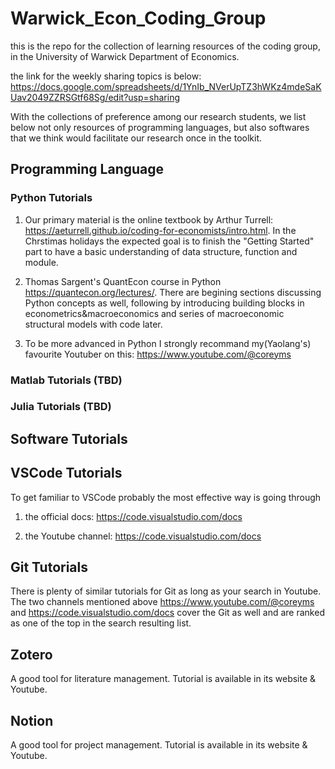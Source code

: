 # Warwick_Econ_Coding_Group
this is the repo for the collection of learning resources of the coding group, in the University of Warwick Department of Economics.

the link for the weekly sharing topics is below:
https://docs.google.com/spreadsheets/d/1YnIb_NVerUpTZ3hWKz4mdeSaKUav2049ZZRSGtf68Sg/edit?usp=sharing

With the collections of preference among our research students, we list below not only resources of programming languages, but also softwares that we think would facilitate our research once in the toolkit.

## Programming Language

### Python Tutorials

1. Our primary material is the online textbook by Arthur Turrell: https://aeturrell.github.io/coding-for-economists/intro.html. In the Chrstimas holidays the expected goal is to finish the "Getting Started" part to have a basic understanding of data structure, function and module.

2. Thomas Sargent's QuantEcon course in Python https://quantecon.org/lectures/. There are begining sections discussing Python concepts as well, following by introducing building blocks in econometrics&macroeconomics and series of macroeconomic structural models with code later.

3. To be more advanced in Python I strongly recommand my(Yaolang's) favourite Youtuber on this: https://www.youtube.com/@coreyms

### Matlab Tutorials (TBD)

### Julia Tutorials (TBD)

## Software Tutorials

## VSCode Tutorials

To get familiar to VSCode probably the most effective way is going through 

1. the official docs: https://code.visualstudio.com/docs 

2. the Youtube channel: https://code.visualstudio.com/docs

## Git Tutorials

There is plenty of similar tutorials for Git as long as your search in Youtube. The two channels mentioned above https://www.youtube.com/@coreyms and 
https://code.visualstudio.com/docs cover the Git as well and are ranked as one of the top in the search resulting list.

## Zotero

A good tool for literature management. Tutorial is available in its website & Youtube.

## Notion

A good tool for project management. Tutorial is available in its website & Youtube.
